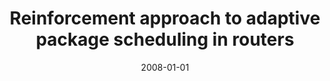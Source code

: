 ---
# Documentation: https://wowchemy.com/docs/managing-content/

title: Reinforcement approach to adaptive package scheduling in routers
subtitle: ''
summary: ''
authors:
- kwasnicka
- Michał Stanek
tags: []
categories: []
date: '2008-01-01'
lastmod: 2022-10-07T05:00:57Z
featured: false
draft: false

# Featured image
# To use, add an image named `featured.jpg/png` to your page's folder.
# Focal points: Smart, Center, TopLeft, Top, TopRight, Left, Right, BottomLeft, Bottom, BottomRight.
image:
  caption: ''
  focal_point: ''
  preview_only: false

# Projects (optional).
#   Associate this post with one or more of your projects.
#   Simply enter your project's folder or file name without extension.
#   E.g. `projects = ["internal-project"]` references `content/project/deep-learning/index.md`.
#   Otherwise, set `projects = []`.
projects: []
publishDate: '2022-10-07T05:00:55.994905Z'
publication_types:
- '2'
abstract: ''
publication: '*Systems Science*'
---